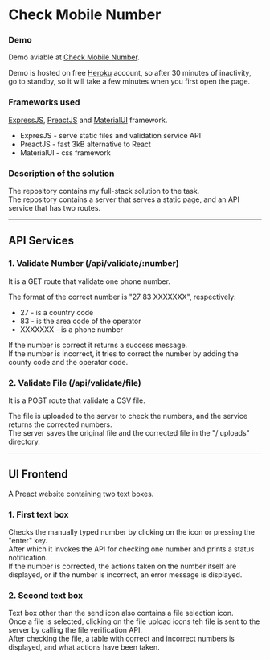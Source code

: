 # Check Mobile Number

### Demo

Demo aviable at [Check Mobile Number](https://check-mobile-number.herokuapp.com/).

Demo is hosted on free [Heroku](https://www.heroku.com/home) account, so after 30 minutes of inactivity, go to standby, so it will take a few minutes when you first open the page.

### Frameworks used

[ExpressJS](https://expressjs.com/), [PreactJS](https://preactjs.com/) and [MaterialUI](https://material-ui.com/) framework.

- ExpresJS - serve static files and validation service API
- PreactJS - fast 3kB alternative to React
- MaterialUI - css framework

### Description of the solution

The repository contains my full-stack solution to the task.  
The repository contains a server that serves a static page, and an API service that has two routes.

---

## API Services

<!-- ### GET route (/api/validate/:number) -->

### 1. Validate Number (/api/validate/:number)

It is a GET route that validate one phone number.

The format of the correct number is "27 83 XXXXXXX", respectively:

- 27 - is a country code
- 83 - is the area code of the operator
- XXXXXXX - is a phone number

If the number is correct it returns a success message.  
If the number is incorrect, it tries to correct the number by adding the county code and the operator code.

### 2. Validate File (/api/validate/file)

It is a POST route that validate a CSV file.

The file is uploaded to the server to check the numbers, and the service returns the corrected numbers.  
The server saves the original file and the corrected file in the "/ uploads" directory.

---

## UI Frontend

A Preact website containing two text boxes.

### 1. First text box

Checks the manually typed number by clicking on the icon or pressing the "enter" key.  
After which it invokes the API for checking one number and prints a status notification.  
If the number is corrected, the actions taken on the number itself are displayed, or if the number is incorrect, an error message is displayed.

### 2. Second text box

Text box other than the send icon also contains a file selection icon.  
Once a file is selected, clicking on the file upload icons teh file is sent to the server by calling the file verification API.  
After checking the file, a table with correct and incorrect numbers is displayed, and what actions have been taken.
